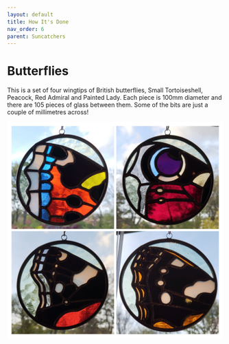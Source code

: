 ```yaml
---
layout: default
title: How It's Done
nav_order: 6
parent: Suncatchers
---
```


# Butterflies

This is a set of four wingtips of British butterflies, Small Tortoiseshell, Peacock, Red Admiral and Painted Lady. Each piece is 100mm diameter and there are 105 pieces of glass between them. Some of the bits are just a couple of millimetres across!

![Butterflies](/images/butterflies.jpg)
